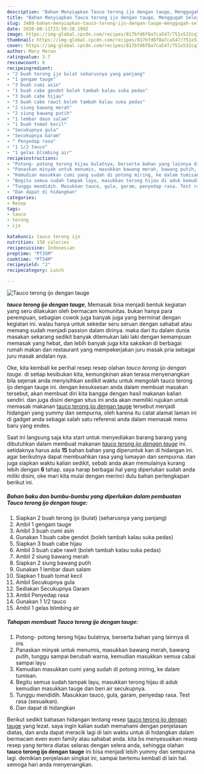 ```yaml
---
description: "Bahan Menyiapkan Tauco terong ijo dengan tauge, Menggugah Selera"
title: "Bahan Menyiapkan Tauco terong ijo dengan tauge, Menggugah Selera"
slug: 3489-bahan-menyiapkan-tauco-terong-ijo-dengan-tauge-menggugah-selera
date: 2020-08-11T23:59:28.199Z
image: https://img-global.cpcdn.com/recipes/817bfd6f8a7ca547/751x532cq70/tauco-terong-ijo-dengan-tauge-foto-resep-utama.jpg
thumbnail: https://img-global.cpcdn.com/recipes/817bfd6f8a7ca547/751x532cq70/tauco-terong-ijo-dengan-tauge-foto-resep-utama.jpg
cover: https://img-global.cpcdn.com/recipes/817bfd6f8a7ca547/751x532cq70/tauco-terong-ijo-dengan-tauge-foto-resep-utama.jpg
author: Mary Moran
ratingvalue: 3.7
reviewcount: 8
recipeingredient:
- "2 buah terong ijo bulat seharusnya yang panjang"
- "1 gengam tauge"
- "3 buah cumi asin"
- "1 buah cabe gendot boleh tambah kalau suka pedas"
- "3 buah cabe hijau"
- "3 buah cabe rawit boleh tambah kalau suka pedas"
- "2 siung bawang merah"
- "2 siung bawang putih"
- "1 lembar daun salam"
- "1 buah tomat kecil"
- "Secukupnya gula"
- "Secukupnya Garam"
- " Penyedap rasa"
- "1 1/2 tauco"
- "1 gelas blimbing air"
recipeinstructions:
- "Potong- potong terong hijau bulatnya, berserta bahan yang lainnya di iris"
- "Panaskan minyak untuk menumis, masukkan bawang merah, bawang putih, tunggu sampai berubah warna, kemudian masukkan semua cabai sampai layu"
- "Kemudian masukkan cumi yang sudah di potong miring, ke dalam tumisan."
- "Begitu semua sudah tampak layu, masukkan terong hijau di aduk kemudian masukkan tauge dan beri air secukupnya."
- "Tunggu mendidih. Masukkan tauco, gula, garam, penyedap rasa. Test rasa (sesuaikan)."
- "Dan dapat di hidangkan"
categories:
- Resep
tags:
- tauco
- terong
- ijo

katakunci: tauco terong ijo 
nutrition: 158 calories
recipecuisine: Indonesian
preptime: "PT35M"
cooktime: "PT34M"
recipeyield: "2"
recipecategory: Lunch

---
```



![Tauco terong ijo dengan tauge](https://img-global.cpcdn.com/recipes/817bfd6f8a7ca547/751x532cq70/tauco-terong-ijo-dengan-tauge-foto-resep-utama.jpg)

<b><i>tauco terong ijo dengan tauge</i></b>, Memasak bisa menjadi bentuk kegiatan yang seru dilakukan oleh bermacam komunitas. bukan hanya para perempuan, sebagian cowok juga banyak juga yang berminat dengan kegiatan ini. walau hanya untuk sekedar seru seruan dengan sahabat atau memang sudah menjadi passion dalam dirinya. maka dari itu dalam dunia masakan sekarang sedikit banyak ditemukan laki laki dengan kemampuan memasak yang hebat, dan lebih banyak juga kita saksikan di berbagai rumah makan dan restaurant yang mempekerjakan juru masak pria sebagai juru masak andalan nya.



Oke, kita kembali ke perihal resep resep olahan <i>tauco terong ijo dengan tauge</i>. di setiap kesibukan kita, kemungkinan akan terasa menyenangkan bila sejenak anda menyisihkan sedikit waktu untuk mengolah tauco terong ijo dengan tauge ini. dengan kesuksesan anda dalam membuat masakan tersebut, akan membuat diri kita bangga dengan hasil makanan kalian sendiri. dan juga disini dengan situs ini anda akan memiliki rujukan untuk memasak makanan <u>tauco terong ijo dengan tauge</u> tersebut menjadi hidangan yang yummy dan sempurna, oleh karena itu catat alamat laman ini di gadget anda sebagai salah satu referensi anda dalam memasak menu baru yang endes.


Saat ini langsung saja kita start untuk menyediakan barang barang yang dibutuhkan dalam membuat makanan <u><i>tauco terong ijo dengan tauge</i></u> ini. setidaknya harus ada <b>15</b> bahan bahan yang diperuntuk kan di hidangan ini. agar berikutnya dapat membuahkan rasa yang lumayan dan sempurna. dan juga siapkan waktu kalian sedikit, sebab anda akan memulainya kurang lebih dengan <b>6</b> tahap. saya harap berbagai hal yang diperlukan sudah anda miliki disini, oke mari kita mulai dengan merinci dulu bahan perlengkapan berikut ini.

<!--inarticleads1-->

##### Bahan baku dan bumbu-bumbu yang diperlukan dalam pembuatan Tauco terong ijo dengan tauge:

1. Siapkan 2 buah terong ijo (bulat) (seharusnya yang panjang)
1. Ambil 1 gengam tauge
1. Ambil 3 buah cumi asin
1. Gunakan 1 buah cabe gendot (boleh tambah kalau suka pedas)
1. Siapkan 3 buah cabe hijau
1. Ambil 3 buah cabe rawit (boleh tambah kalau suka pedas)
1. Ambil 2 siung bawang merah
1. Siapkan 2 siung bawang putih
1. Gunakan 1 lembar daun salam
1. Siapkan 1 buah tomat kecil
1. Ambil Secukupnya gula
1. Sediakan Secukupnya Garam
1. Ambil  Penyedap rasa
1. Gunakan 1 1/2 tauco
1. Ambil 1 gelas blimbing air




<!--inarticleads2-->

##### Tahapan membuat Tauco terong ijo dengan tauge:

1. Potong- potong terong hijau bulatnya, berserta bahan yang lainnya di iris
1. Panaskan minyak untuk menumis, masukkan bawang merah, bawang putih, tunggu sampai berubah warna, kemudian masukkan semua cabai sampai layu
1. Kemudian masukkan cumi yang sudah di potong miring, ke dalam tumisan.
1. Begitu semua sudah tampak layu, masukkan terong hijau di aduk kemudian masukkan tauge dan beri air secukupnya.
1. Tunggu mendidih. Masukkan tauco, gula, garam, penyedap rasa. Test rasa (sesuaikan).
1. Dan dapat di hidangkan




Berikut sedikit bahasan hidangan tentang resep <u>tauco terong ijo dengan tauge</u> yang lezat. saya ingin kalian sudah memahami dengan penjelasan diatas, dan anda dapat meracik lagi di lain waktu untuk di hidangkan dalam bermacam even even family atau sahabat anda. kita bs menyesuaikan resep resep yang tertera diatas selaras dengan selera anda, sehingga olahan <b>tauco terong ijo dengan tauge</b> ini bisa menjadi lebih yummy dan sempurna lagi. demikian penjelasan singkat ini, sampai bertemu kembali di lain hal. semoga hari anda menyenangkan.
